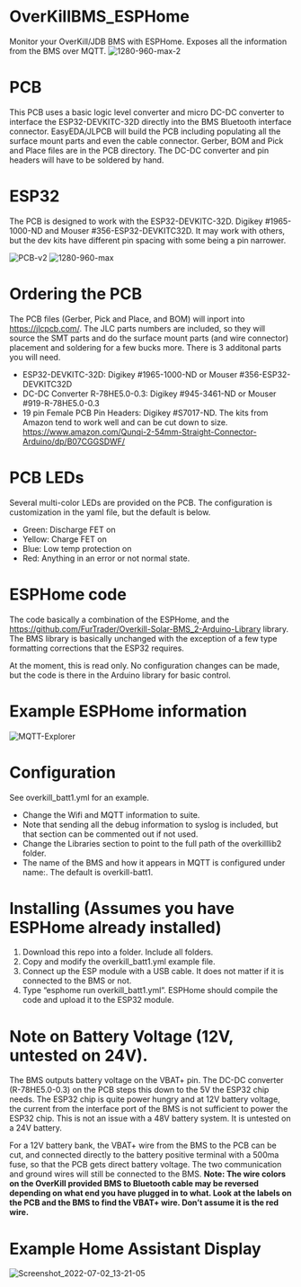 ﻿# OverKillBMS_ESPHome
Monitor your OverKill/JDB BMS with ESPHome. Exposes all the information from the BMS over MQTT. 
![1280-960-max-2](https://user-images.githubusercontent.com/107140997/177014934-49a9e192-bbda-47c8-b75a-70feade2163c.jpg)


# PCB
This PCB uses a basic logic level converter and micro DC-DC converter to interface the ESP32-DEVKITC-32D directly into the BMS Bluetooth interface connector. EasyEDA/JLPCB will build the PCB including populating all the surface mount parts and even the cable connector. Gerber, BOM and Pick and Place files are in the PCB directory. The DC-DC converter and pin headers will have to be soldered by hand. 

# ESP32 
The PCB is designed to work with the ESP32-DEVKITC-32D. Digikey #1965-1000-ND and Mouser #356-ESP32-DEVKITC32D. It may work with others, but the dev kits have different pin spacing with some being a pin narrower.  

![PCB-v2](https://user-images.githubusercontent.com/107140997/177014873-3f73d354-1657-48e8-abae-97be63967e65.png)
![1280-960-max](https://user-images.githubusercontent.com/107140997/177014937-dcf19b92-7592-4c85-89b6-e7d1e986cb05.jpg)

# Ordering the PCB
The PCB files (Gerber, Pick and Place, and BOM) will inport into https://jlcpcb.com/. The JLC parts numbers are included, so they will source the SMT parts and do the surface mount parts (and wire connector) placement and soldering for a few bucks more. There is 3 additonal parts you will need. 
 - ESP32-DEVKITC-32D: Digikey #1965-1000-ND or Mouser #356-ESP32-DEVKITC32D
 - DC-DC Converter R-78HE5.0-0.3: Digikey #945-3461-ND or Mouser #919-R-78HE5.0-0.3 
 - 19 pin Female PCB Pin Headers: Digikey #S7017-ND. The kits from Amazon tend to work well and can be cut down to size. https://www.amazon.com/Qunqi-2-54mm-Straight-Connector-Arduino/dp/B07CGGSDWF/


# PCB LEDs
Several multi-color LEDs are provided on the PCB. The configuration is customization in the yaml file, but the default is below. 

- Green: Discharge FET on
- Yellow: Charge FET on
- Blue: Low temp protection on
- Red: Anything in an error or not normal state. 


# ESPHome code
The code basically a combination of the ESPHome, and the https://github.com/FurTrader/Overkill-Solar-BMS_2-Arduino-Library library. The BMS library is basically unchanged with the exception of a few type formatting corrections that the ESP32 requires. 

At the moment, this is read only. No configuration changes can be made, but the code is there in the Arduino library for basic control. 

# Example ESPHome information
![MQTT-Explorer](https://user-images.githubusercontent.com/107140997/177014871-44cc665a-d3e5-41db-851b-066be5fb917b.png)



# Configuration 
See overkill_batt1.yml for an example. 
- Change the Wifi and MQTT information to suite. 
- Note that sending all the debug information to syslog is included, but that section can be commented out if not used.
- Change the Libraries section to point to the full path of the overkilllib2 folder.
- The name of the BMS and how it appears in MQTT is configured under name:. The default is overkill-batt1. 

# Installing (Assumes you have ESPHome already installed)
1. Download this repo into a folder. Include all folders. 
2. Copy and modify the overkill_batt1.yml example file.
3. Connect up the ESP module with a USB cable. It does not matter if it is connected to the BMS or not. 
4. Type “esphome run overkill_batt1.yml”. ESPHome should compile the code and upload it to the ESP32 module. 


# Note on Battery Voltage (12V, untested on 24V). 
The BMS outputs battery voltage on the VBAT+ pin. The DC-DC converter (R-78HE5.0-0.3) on the PCB steps this down to the 5V the ESP32 chip needs. The ESP32 chip is quite power hungry and at 12V battery voltage, the current from the interface port of the BMS is not sufficient to power the ESP32 chip.
This is not an issue with a 48V battery system. It is untested on a 24V battery.  

For a 12V battery bank, the VBAT+ wire from the BMS to the PCB can be cut, and connected directly to the battery positive terminal with a 500ma fuse, so that the PCB gets direct battery voltage. The two communication and ground wires will still be connected to the BMS. **Note: The wire colors on the OverKill provided BMS to Bluetooth cable may be reversed depending on what end you have plugged in to what. Look at the labels on the PCB and the BMS to find the VBAT+ wire. Don’t assume it is the red wire.**



# Example Home Assistant Display

![Screenshot_2022-07-02_13-21-05](https://user-images.githubusercontent.com/107140997/177015137-40278ae7-0b63-43b5-b000-30204c605924.png)






 


